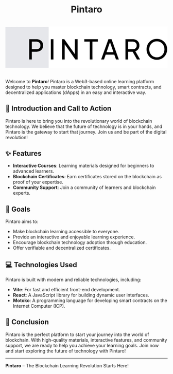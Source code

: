 <h1 align="center">Pintaro</h1>

<br />
<div align="center">
  <img src="https://github.com/KrystalMood/pintaro/blob/main/src/client/public/ico/logo.png" alt="Pintaro" />
</div>

<br />

Welcome to **Pintaro**! Pintaro is a Web3-based online learning platform designed to help you master blockchain technology, smart contracts, and decentralized applications (dApps) in an easy and interactive way.

## 🚀 Introduction and Call to Action

Pintaro is here to bring you into the revolutionary world of blockchain technology. We believe that the future of technology is in your hands, and Pintaro is the gateway to start that journey. Join us and be part of the digital revolution!

## ✨ Features

- **Interactive Courses**: Learning materials designed for beginners to advanced learners.
- **Blockchain Certificates**: Earn certificates stored on the blockchain as proof of your expertise.
- **Community Support**: Join a community of learners and blockchain experts.

## 🎯 Goals

Pintaro aims to:
- Make blockchain learning accessible to everyone.
- Provide an interactive and enjoyable learning experience.
- Encourage blockchain technology adoption through education.
- Offer verifiable and decentralized certificates.

## 💻 Technologies Used

Pintaro is built with modern and reliable technologies, including:
- **Vite**: For fast and efficient front-end development.
- **React**: A JavaScript library for building dynamic user interfaces.
- **Motoko**: A programming language for developing smart contracts on the Internet Computer (ICP).

## 🏁 Conclusion

Pintaro is the perfect platform to start your journey into the world of blockchain. With high-quality materials, interactive features, and community support, we are ready to help you achieve your learning goals. Join now and start exploring the future of technology with Pintaro!

---

**Pintaro** – The Blockchain Learning Revolution Starts Here! 